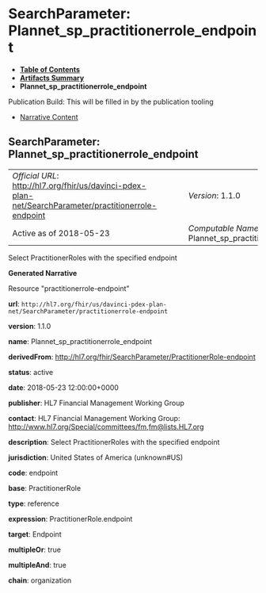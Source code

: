 # SearchParameter: Plannet\_sp\_practitionerrole\_endpoint

* [**Table of Contents**](toc.html)
* [**Artifacts Summary**](artifacts.html)
* **Plannet\_sp\_practitionerrole\_endpoint**

Publication Build: This will be filled in by the publication tooling

* [Narrative Content](#)

## SearchParameter: Plannet\_sp\_practitionerrole\_endpoint

|  |  |  |  |  |
| --- | --- | --- | --- | --- |
| *Official URL*: http://hl7.org/fhir/us/davinci-pdex-plan-net/SearchParameter/practitionerrole-endpoint | | | | *Version*: 1.1.0 |
| Active as of 2018-05-23 | | | | *Computable Name*: Plannet\_sp\_practitionerrole\_endpoint |

Select PractitionerRoles with the specified endpoint

**Generated Narrative**

Resource "practitionerrole-endpoint"

**url**: `http://hl7.org/fhir/us/davinci-pdex-plan-net/SearchParameter/practitionerrole-endpoint`

**version**: 1.1.0

**name**: Plannet\_sp\_practitionerrole\_endpoint

**derivedFrom**: <http://hl7.org/fhir/SearchParameter/PractitionerRole-endpoint>

**status**: active

**date**: 2018-05-23 12:00:00+0000

**publisher**: HL7 Financial Management Working Group

**contact**: HL7 Financial Management Working Group: <http://www.hl7.org/Special/committees/fm>,[fm@lists.HL7.org](mailto:fm@lists.HL7.org)

**description**: Select PractitionerRoles with the specified endpoint

**jurisdiction**: United States of America  (unknown#US)

**code**: endpoint

**base**: PractitionerRole

**type**: reference

**expression**: PractitionerRole.endpoint

**target**: Endpoint

**multipleOr**: true

**multipleAnd**: true

**chain**: organization
